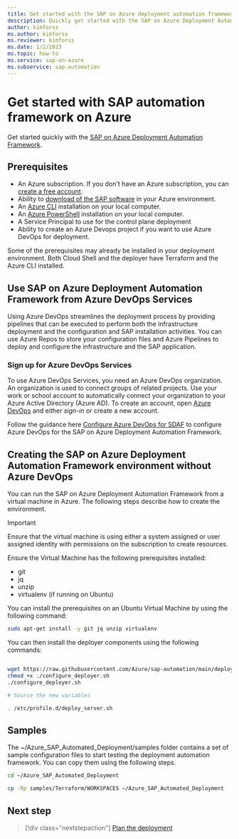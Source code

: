 ```yaml
---
title: Get started with the SAP on Azure deployment automation framework
description: Quickly get started with the SAP on Azure Deployment Automation Framework. Deploy an example configuration using sample parameter files.
author: kimforss
ms.author: kimforss
ms.reviewer: kimforss
ms.date: 1/2/2023
ms.topic: how-to
ms.service: sap-on-azure
ms.subservice: sap-automation
---
```


# Get started with SAP automation framework on Azure

Get started quickly with the [SAP on Azure Deployment Automation Framework](deployment-framework.md).

## Prerequisites


- An Azure subscription. If you don't have an Azure subscription, you can [create a free account](https://azure.microsoft.com/free/?WT.mc_id=A261C142F).
- Ability to [download of the SAP software](software.md) in your Azure environment.
- An [Azure CLI](/cli/azure/install-azure-cli) installation on your local computer.
- An [Azure PowerShell](/powershell/azure/install-az-ps#update-the-azure-powershell-module) installation on your local computer.
- A Service Principal to use for the control plane deployment
- Ability to create an Azure Devops project if you want to use Azure DevOps for deployment.

Some of the prerequisites may already be installed in your deployment environment. Both Cloud Shell and the deployer have Terraform and the Azure CLI installed.

## Use SAP on Azure Deployment Automation Framework from Azure DevOps Services

Using Azure DevOps streamlines the deployment process by providing pipelines that can be executed to perform both the infrastructure deployment and the configuration and SAP installation activities.
You can use Azure Repos to store your configuration files and Azure Pipelines to deploy and configure the infrastructure and the SAP application.

### Sign up for Azure DevOps Services

To use Azure DevOps Services, you need an Azure DevOps organization. An organization is used to connect groups of related projects. Use your work or school account to automatically connect your organization to your Azure Active Directory (Azure AD). To create an account, open [Azure DevOps](https://azure.microsoft.com/services/devops/) and either _sign-in_ or create a new account.

Follow the guidance here [Configure Azure DevOps for SDAF](configure-devops.md) to configure Azure DevOps for the SAP on Azure Deployment Automation Framework.

## Creating the SAP on Azure Deployment Automation Framework environment without Azure DevOps

You can run the SAP on Azure Deployment Automation Framework from a virtual machine in Azure. The following steps describe how to create the environment.

> [!IMPORTANT]
> Ensure that the virtual machine is using either a system assigned or user assigned identity with permissions on the subscription to create resources.


Ensure the Virtual Machine has the following prerequisites installed:

 - git
 - jq
 - unzip
 - virtualenv (if running on Ubuntu)
 

You can install the prerequisites on an Ubuntu Virtual Machine by using the following command:

```bash
sudo apt-get install -y git jq unzip virtualenv

```

You can then install the deployer components using the following commands:

```bash

wget https://raw.githubusercontent.com/Azure/sap-automation/main/deploy/scripts/configure_deployer.sh -O configure_deployer.sh	
chmod +x ./configure_deployer.sh
./configure_deployer.sh

# Source the new variables

. /etc/profile.d/deploy_server.sh

```


## Samples

The ~/Azure_SAP_Automated_Deployment/samples folder contains a set of sample configuration files to start testing the deployment automation framework. You can copy them using the following steps.


```bash
cd ~/Azure_SAP_Automated_Deployment

cp -Rp samples/Terraform/WORKSPACES ~/Azure_SAP_Automated_Deployment
```


## Next step

> [!div class="nextstepaction"]
> [Plan the deployment](plan-deployment.md)
